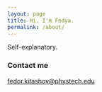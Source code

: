 ```yaml
---
layout: page
title: Hi. I'm Fedya.
permalink: /about/
---
```


Self-explanatory.


### Contact me

[fedor.kitashov@phystech.edu](mailto:email@domain.com)
